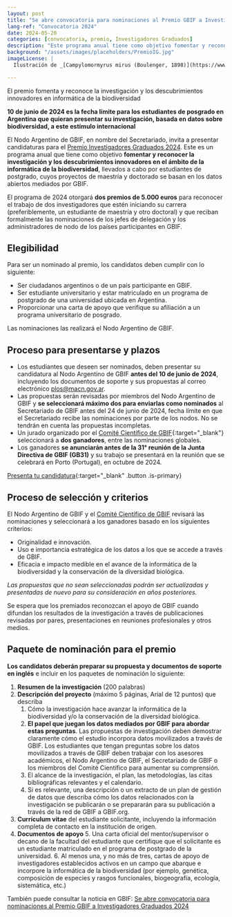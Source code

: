 ```yaml
---
layout: post
title: "Se abre convocatoria para nominaciones al Premio GBIF a Investigadores Graduados 2024 "
lang-ref: "Convocatoria 2024"
date: 2024-05-20
categories: [convocatoria, premio, Investigadores Graduados]
description: "Este programa anual tiene como objetivo fomentar y reconocer la investigación y los descubrimientos innovadores en informática de la biodiversidad por parte de estudiantes graduados cuyos estudios de maestría y doctorado se basan en datos mediados por GBIF."
background: "/assets/images/placeholders/PremioIG.jpg"
imageLicense: |
  Ilustración de _[Campylomormyrus mirus (Boulenger, 1898)](https://www.gbif.org/es/species/2402541)_ de Matériaux pour la faune du Congo: Poissons nouveaux. (1898-1902) vía [Biodiversity Heritage Library](https://flic.kr/p/aACDw1), sin derechos reservados bajo [CC0](https://creativecommons.org/publicdomain/mark/1.0/).

---
```


El premio fomenta y reconoce la investigación y los descubrimientos innovadores en informática de la biodiversidad

**10 de junio de 2024 es la fecha límite para los estudiantes de posgrado en Argentina que quieran presentar su investigación, basada en datos sobre biodiversidad, a este estímulo internacional**

El Nodo Argentino de GBIF, en nombre del Secretariado, invita a presentar candidaturas para el [Premio Investigadores Graduados 2024](https://www.gbif.org/article/44SftFORi0A6mwGK4sgAKW/young-researchers-award). Este es un programa anual que tiene como objetivo **fomentar y reconocer la investigación y los descubrimientos innovadores en el ámbito de la informática de la biodiversidad**, llevados a cabo por estudiantes de postgrado, cuyos proyectos de maestría y doctorado se basan en los datos abiertos mediados por GBIF.

El programa de 2024 otorgará **dos premios de 5.000 euros** para reconocer el trabajo de dos investigadores que estén iniciando su carrera (preferiblemente, un estudiante de maestría y otro doctoral) y que reciban formalmente las nominaciones de los jefes de delegación y los administradores de nodo de los países participantes en GBIF. 

## Elegibilidad 

Para ser un nominado al premio, los candidatos deben cumplir con lo siguiente:

* Ser ciudadanos argentinos o de un país participante en GBIF.
* Ser estudiante universitario y estar matriculado en un programa de postgrado de una universidad ubicada en Argentina.
* Proporcionar una carta de apoyo que verifique su afiliación a un programa universitario de posgrado.

Las nominaciones las realizará el Nodo Argentino de GBIF.

## Proceso para presentarse y plazos

* Los estudiantes que deseen ser nominados, deben presentar su candidatura al Nodo Argentino de GBIF **antes del 10 de junio de 2024**, incluyendo los documentos de soporte y sus propuestas al correo electrónico [plos@macn.gov.ar](mailto:plos@macn.gov.ar).
* Las propuestas serán revisadas por miembros del Nodo Argentino de GBIF y **se seleccionará máximo dos para enviarlas como nominados** al Secretariado de GBIF antes del 24 de junio de 2024, fecha límite en que el Secretariado recibe las nominaciones por parte de los nodos. No se tendrán en cuenta las propuestas incompletas.
* Un jurado organizado por el [Comité Científico de GBIF](https://www.gbif.org/es/contact-us/directory?group=scienceCommittee){:target="_blank"} seleccionará a **dos ganadores**, entre las nominaciones globales.
* Los ganadores **se anunciarán antes de la 31° reunión de la Junta Directiva de GBIF (GB31)** y su trabajo se presentará en la reunión que se celebrará en Porto (Portugal), en octubre de 2024.

[Presenta tu candidatura](mailto:plos@macn.gov.ar){:target="_blank" .button .is-primary}

## Proceso de selección y criterios

El Nodo Argentino de GBIF y el [Comité Científico de GBIF](https://www.gbif.org/es/contact-us/directory?group=scienceCommittee) revisará las nominaciones y seleccionará a los ganadores basado en los siguientes criterios:

* Originalidad e innovación.
* Uso e importancia estratégica de los datos a los que se accede a través de GBIF.
* Eficacia e impacto medible en el avance de la informática de la biodiversidad y la conservación de la diversidad biológica.

_Las propuestas que no sean seleccionadas podrán ser actualizadas y presentadas de nuevo para su consideración en años posteriores._

Se espera que los premiados reconozcan el apoyo de GBIF cuando difundan los resultados de la investigación a través de publicaciones revisadas por pares, presentaciones en reuniones profesionales y otros medios.

## Paquete de nominación para el premio

**Los candidatos deberán preparar su propuesta y documentos de soporte en inglés** e incluir en los paquetes de nominación lo siguiente:

1. **Resumen de la investigación** (200 palabras)
2. **Descripción del proyecto** (máximo 5 páginas, Arial de 12 puntos) que describa
    1. Cómo la investigación hace avanzar la informática de la biodiversidad y/o la conservación de la diversidad biológica.
    2. **El papel que juegan los datos mediados por GBIF para abordar estas preguntas**. Las propuestas de investigación deben demostrar claramente cómo el estudio incorpora datos movilizados a través de GBIF. Los estudiantes que tengan preguntas sobre los datos movilizados a través de GBIF deben trabajar con los asesores académicos, el Nodo Argentino de GBIF, el Secretariado de GBIF o los miembros del Comité Científico para aumentar su comprensión.
    3. El alcance de la investigación, el plan, las metodologías, las citas bibliográficas relevantes y el calendario.
    4. Si es relevante, una descripción o un extracto de un plan de gestión de datos que describa cómo los datos relacionados con la investigación se publicarán o se prepararán para su publicación a través de la red de GBIF a GBIF.org.
3. **Currículum vitae** del estudiante solicitante, incluyendo la información completa de contacto en la institución de origen.
4. **Documentos de apoyo**
    5. Una carta oficial del mentor/supervisor o decano de la facultad del estudiante que certifique que el solicitante es un estudiante matriculado en el programa de postgrado de la universidad.
    6. Al menos una, y no más de tres, cartas de apoyo de investigadores establecidos activos en un campo que abarque e incorpore la informática de la biodiversidad (por ejemplo, genética, composición de especies y rasgos funcionales, biogeografía, ecología, sistemática, etc.)

También puede consultar la noticia en GBIF: [Se abre convocatoria para nominaciones al Premio GBIF a Investigadores Graduados 2024](https://www.gbif.org/es/news/0YedTUAf3Nk14JKZqBn0a/se-abre-convocatoria-para-nominaciones-al-premio-gbif-a-investigadores-graduados-2024)
